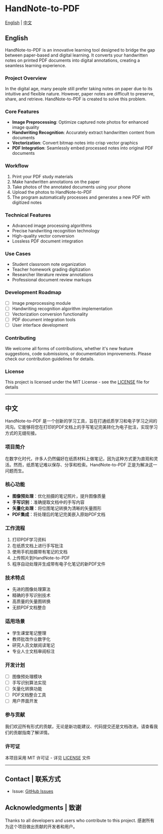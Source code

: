 # HandNote-to-PDF

[English](#english) | [中文](#chinese)

<a name="english"></a>
## English

HandNote-to-PDF is an innovative learning tool designed to bridge the gap between paper-based and digital learning. It converts your handwritten notes on printed PDF documents into digital annotations, creating a seamless learning experience.

### Project Overview

In the digital age, many people still prefer taking notes on paper due to its intuitive and flexible nature. However, paper notes are difficult to preserve, share, and retrieve. HandNote-to-PDF is created to solve this problem.

### Core Features

- **Image Preprocessing**: Optimize captured note photos for enhanced image quality
- **Handwriting Recognition**: Accurately extract handwritten content from documents
- **Vectorization**: Convert bitmap notes into crisp vector graphics
- **PDF Integration**: Seamlessly embed processed notes into original PDF documents

### Workflow

1. Print your PDF study materials
2. Make handwritten annotations on the paper
3. Take photos of the annotated documents using your phone
4. Upload the photos to HandNote-to-PDF
5. The program automatically processes and generates a new PDF with digitized notes

### Technical Features

- Advanced image processing algorithms
- Precise handwriting recognition technology
- High-quality vector conversion
- Lossless PDF document integration

### Use Cases

- Student classroom note organization
- Teacher homework grading digitization
- Researcher literature review annotations
- Professional document review markups

### Development Roadmap

- [ ] Image preprocessing module
- [ ] Handwriting recognition algorithm implementation
- [ ] Vectorization conversion functionality
- [ ] PDF document integration tools
- [ ] User interface development

### Contributing

We welcome all forms of contributions, whether it's new feature suggestions, code submissions, or documentation improvements. Please check our contribution guidelines for details.

### License

This project is licensed under the MIT License - see the [LICENSE](LICENSE) file for details

---

<a name="chinese"></a>
## 中文

HandNote-to-PDF 是一个创新的学习工具，旨在打通纸质学习和电子学习之间的鸿沟。它能够将您在打印的PDF文档上的手写笔记完美转化为电子批注，实现学习方式的无缝衔接。

### 项目简介

在数字化时代，许多人仍然偏好在纸质材料上做笔记，因为这种方式更为直观和灵活。然而，纸质笔记难以保存、分享和检索。HandNote-to-PDF 正是为解决这一问题而生。

### 核心功能

- **图像预处理**：优化拍摄的笔记照片，提升图像质量
- **手写识别**：准确提取文档中的手写内容
- **矢量化处理**：将位图笔记转换为清晰的矢量图形
- **PDF集成**：将处理后的笔记完美嵌入原始PDF文档

### 工作流程

1. 打印PDF学习资料
2. 在纸质文档上进行手写批注
3. 使用手机拍摄带有笔记的文档
4. 上传照片到HandNote-to-PDF
5. 程序自动处理并生成带有电子化笔记的新PDF文件

### 技术特点

- 先进的图像处理算法
- 精确的手写识别技术
- 高质量的矢量图转换
- 无损PDF文档整合

### 适用场景

- 学生课堂笔记整理
- 教师批改作业数字化
- 研究人员文献阅读笔记
- 专业人士文档审阅标注

### 开发计划

- [ ] 图像预处理模块
- [ ] 手写识别算法实现
- [ ] 矢量化转换功能
- [ ] PDF文档整合工具
- [ ] 用户界面开发

### 参与贡献

我们欢迎所有形式的贡献，无论是新功能建议、代码提交还是文档改进。请查看我们的贡献指南了解详情。

### 许可证

本项目采用 MIT 许可证 - 详见 [LICENSE](LICENSE) 文件

---

## Contact | 联系方式

- Issue: [GitHub Issues](https://github.com/gaoxiaobei/HandNote-to-PDF/issues)

## Acknowledgments | 致谢

Thanks to all developers and users who contribute to this project.
感谢所有为这个项目做出贡献的开发者和用户。
